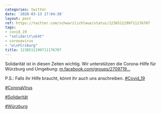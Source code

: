 ```yaml
---
categories: twitter
date: '2020-03-13 17:04:38'
layout: post
ref: https://twitter.com/schwarzlichtwue/status/1238511299711176707
tags:
- covid_19
- "solidarit\xE4t"
- coronavirus
- "w\xFCrzburg"
title: 1238511299711176707
---
```

Solidarität ist in diesen Zeiten wichtig. Wir unterstützen die Corona-Hilfe für Würzburg und Umgebung:  [m.facebook.com/groups/2709719…](https://m.facebook.com/groups/2709719869124332?notif_t=page_post_reaction&notif_id=1584100505120453&ref=m_notif&refid=52&__tn__=R)



P.S.: Falls ihr Hilfe braucht, könnt ihr auch uns anschreiben.
[#Covid_19](/t/covid_19) 

[#CoronaVirus](/t/coronavirus)

[#Solidarität](/t/solidarität)

[#Würzburg](/t/würzburg)